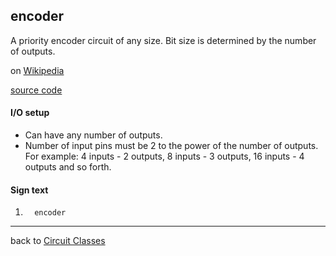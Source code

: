 encoder
----------
 A priority encoder circuit of any size. Bit size is determined by the number of outputs.
 
on [Wikipedia](http://en.wikipedia.org/wiki/Priority_encoder)

[source code](https://github.com/eisental/BasicCircuits/blob/master/src/main/java/org/tal/basiccircuits/encoder.java)

#### I/O setup 
* Can have any number of outputs. 
* Number of input pins must be 2 to the power of the number of outputs. For example: 4 inputs - 2 outputs, 8 inputs - 3 outputs, 16 inputs - 4 outputs and so forth.

#### Sign text
1. `   encoder   `
***
back to [Circuit Classes](Home)
